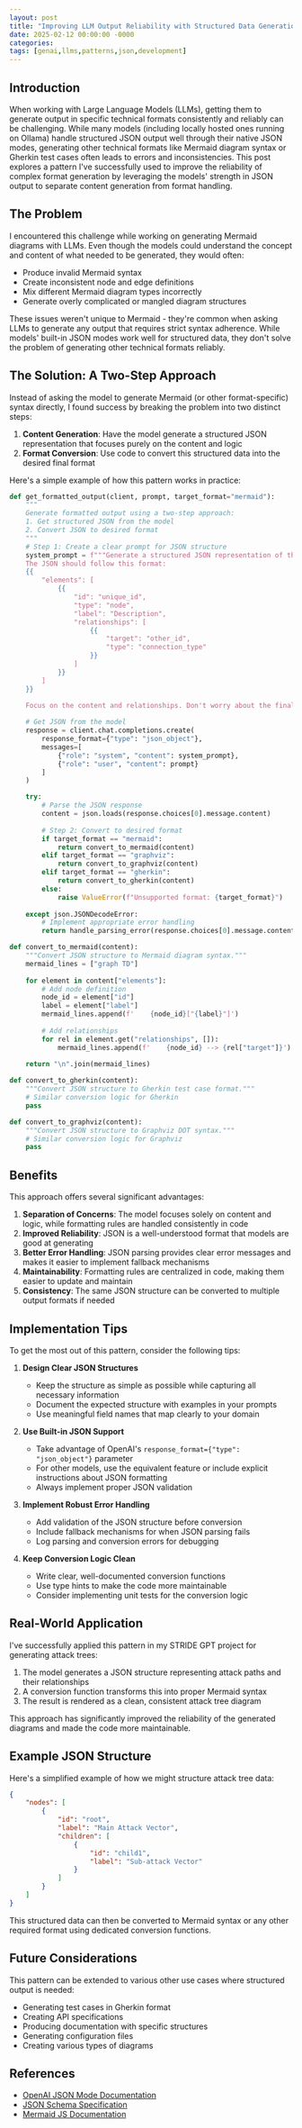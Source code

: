 ```yaml
---
layout: post
title: "Improving LLM Output Reliability with Structured Data Generation"
date: 2025-02-12 00:00:00 -0000
categories:
tags: [genai,llms,patterns,json,development]
---
```


## Introduction

When working with Large Language Models (LLMs), getting them to generate output in specific technical formats consistently and reliably can be challenging. While many models (including locally hosted ones running on Ollama) handle structured JSON output well through their native JSON modes, generating other technical formats like Mermaid diagram syntax or Gherkin test cases often leads to errors and inconsistencies. This post explores a pattern I've successfully used to improve the reliability of complex format generation by leveraging the models' strength in JSON output to separate content generation from format handling.

## The Problem

I encountered this challenge while working on generating Mermaid diagrams with LLMs. Even though the models could understand the concept and content of what needed to be generated, they would often:
* Produce invalid Mermaid syntax
* Create inconsistent node and edge definitions
* Mix different Mermaid diagram types incorrectly
* Generate overly complicated or mangled diagram structures

These issues weren't unique to Mermaid - they're common when asking LLMs to generate any output that requires strict syntax adherence. While models' built-in JSON modes work well for structured data, they don't solve the problem of generating other technical formats reliably.

## The Solution: A Two-Step Approach

Instead of asking the model to generate Mermaid (or other format-specific) syntax directly, I found success by breaking the problem into two distinct steps:

1. **Content Generation**: Have the model generate a structured JSON representation that focuses purely on the content and logic
2. **Format Conversion**: Use code to convert this structured data into the desired final format

Here's a simple example of how this pattern works in practice:

```python
def get_formatted_output(client, prompt, target_format="mermaid"):
    """
    Generate formatted output using a two-step approach:
    1. Get structured JSON from the model
    2. Convert JSON to desired format
    """
    # Step 1: Create a clear prompt for JSON structure
    system_prompt = f"""Generate a structured JSON representation of the content.
    The JSON should follow this format:
    {{
        "elements": [
            {{
                "id": "unique_id",
                "type": "node",
                "label": "Description",
                "relationships": [
                    {{
                        "target": "other_id",
                        "type": "connection_type"
                    }}
                ]
            }}
        ]
    }}
    
    Focus on the content and relationships. Don't worry about the final format."""

    # Get JSON from the model
    response = client.chat.completions.create(
        response_format={"type": "json_object"},
        messages=[
            {"role": "system", "content": system_prompt},
            {"role": "user", "content": prompt}
        ]
    )

    try:
        # Parse the JSON response
        content = json.loads(response.choices[0].message.content)
        
        # Step 2: Convert to desired format
        if target_format == "mermaid":
            return convert_to_mermaid(content)
        elif target_format == "graphviz":
            return convert_to_graphviz(content)
        elif target_format == "gherkin":
            return convert_to_gherkin(content)
        else:
            raise ValueError(f"Unsupported format: {target_format}")
            
    except json.JSONDecodeError:
        # Implement appropriate error handling
        return handle_parsing_error(response.choices[0].message.content)

def convert_to_mermaid(content):
    """Convert JSON structure to Mermaid diagram syntax."""
    mermaid_lines = ["graph TD"]
    
    for element in content["elements"]:
        # Add node definition
        node_id = element["id"]
        label = element["label"]
        mermaid_lines.append(f'    {node_id}["{label}"]')
        
        # Add relationships
        for rel in element.get("relationships", []):
            mermaid_lines.append(f'    {node_id} --> {rel["target"]}')
    
    return "\n".join(mermaid_lines)

def convert_to_gherkin(content):
    """Convert JSON structure to Gherkin test case format."""
    # Similar conversion logic for Gherkin
    pass

def convert_to_graphviz(content):
    """Convert JSON structure to Graphviz DOT syntax."""
    # Similar conversion logic for Graphviz
    pass
```

## Benefits

This approach offers several significant advantages:
1. **Separation of Concerns**: The model focuses solely on content and logic, while formatting rules are handled consistently in code
2. **Improved Reliability**: JSON is a well-understood format that models are good at generating
3. **Better Error Handling**: JSON parsing provides clear error messages and makes it easier to implement fallback mechanisms
4. **Maintainability**: Formatting rules are centralized in code, making them easier to update and maintain
5. **Consistency**: The same JSON structure can be converted to multiple output formats if needed

## Implementation Tips

To get the most out of this pattern, consider the following tips:

1. **Design Clear JSON Structures**
   * Keep the structure as simple as possible while capturing all necessary information
   * Document the expected structure with examples in your prompts
   * Use meaningful field names that map clearly to your domain

2. **Use Built-in JSON Support**
   * Take advantage of OpenAI's `response_format={"type": "json_object"}` parameter
   * For other models, use the equivalent feature or include explicit instructions about JSON formatting
   * Always implement proper JSON validation

3. **Implement Robust Error Handling**
   * Add validation of the JSON structure before conversion
   * Include fallback mechanisms for when JSON parsing fails
   * Log parsing and conversion errors for debugging

4. **Keep Conversion Logic Clean**
   * Write clear, well-documented conversion functions
   * Use type hints to make the code more maintainable
   * Consider implementing unit tests for the conversion logic

## Real-World Application

I've successfully applied this pattern in my STRIDE GPT project for generating attack trees:

1. The model generates a JSON structure representing attack paths and their relationships
2. A conversion function transforms this into proper Mermaid syntax
3. The result is rendered as a clean, consistent attack tree diagram

This approach has significantly improved the reliability of the generated diagrams and made the code more maintainable.

## Example JSON Structure

Here's a simplified example of how we might structure attack tree data:

```json
{
    "nodes": [
        {
            "id": "root",
            "label": "Main Attack Vector",
            "children": [
                {
                    "id": "child1",
                    "label": "Sub-attack Vector"
                }
            ]
        }
    ]
}
```

This structured data can then be converted to Mermaid syntax or any other required format using dedicated conversion functions.

## Future Considerations

This pattern can be extended to various other use cases where structured output is needed:
* Generating test cases in Gherkin format
* Creating API specifications
* Producing documentation with specific structures
* Generating configuration files
* Creating various types of diagrams

## References
* [OpenAI JSON Mode Documentation](https://platform.openai.com/docs/guides/text-generation/json-mode)
* [JSON Schema Specification](https://json-schema.org/)
* [Mermaid JS Documentation](https://mermaid.js.org/) 